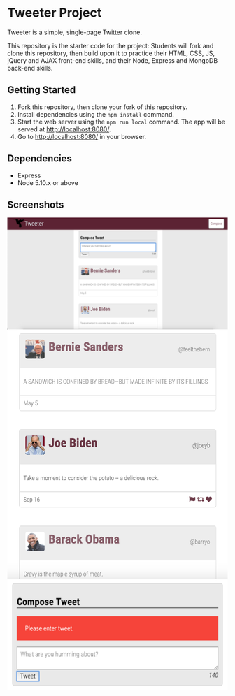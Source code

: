 # Tweeter Project

Tweeter is a simple, single-page Twitter clone.

This repository is the starter code for the project: Students will fork and clone this repository, then build upon it to practice their HTML, CSS, JS, jQuery and AJAX front-end skills, and their Node, Express and MongoDB back-end skills.

## Getting Started

1. Fork this repository, then clone your fork of this repository.
2. Install dependencies using the `npm install` command.
3. Start the web server using the `npm run local` command. The app will be served at <http://localhost:8080/>.
4. Go to <http://localhost:8080/> in your browser.

## Dependencies

- Express
- Node 5.10.x or above

## Screenshots
!["Screenshot of main page"](https://github.com/samanthakania/tweeter/blob/master/docs/Main%20Page.png?raw=true)
!["Screenshot of hover effect"](https://github.com/samanthakania/tweeter/blob/master/docs/Hover.png?raw=true)
!["Screenshot of error message"](https://github.com/samanthakania/tweeter/blob/master/docs/Error%20Message.png?raw=true)
